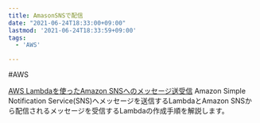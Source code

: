 ```yaml
---
title: AmasonSNSで配信
date: "2021-06-24T18:33:00+09:00"
lastmod: '2021-06-24T18:33:59+09:00'
tags:
  - 'AWS'

---
```


#AWS

[AWS Lambdaを使ったAmazon SNSへのメッセージ送受信](https://business.ntt-east.co.jp/content/cloudsolution/column-try-29.html)
Amazon Simple Notification Service(SNS)へメッセージを送信するLambdaとAmazon SNSから配信されるメッセージを受信するLambdaの作成手順を解説します。



